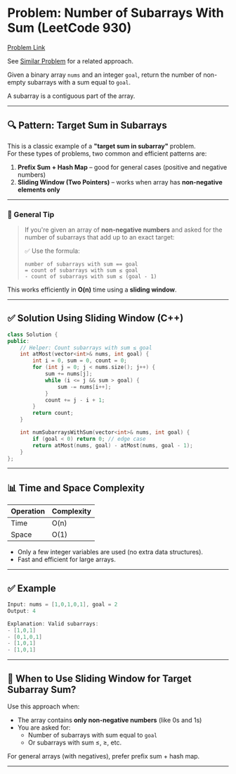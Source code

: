 # Problem: Number of Subarrays With Sum (LeetCode 930)

[Problem Link](https://leetcode.com/problems/binary-subarrays-with-sum/description/)

See [Similar Problem](./NumberOfSubArraysWithKOddNumbers.md) for a related approach.

Given a binary array `nums` and an integer `goal`, return the number of non-empty subarrays with a sum equal to `goal`.

A subarray is a contiguous part of the array.

---

## 🔍 Pattern: Target Sum in Subarrays

This is a classic example of a **"target sum in subarray"** problem.  
For these types of problems, two common and efficient patterns are:

1. **Prefix Sum + Hash Map** – good for general cases (positive and negative numbers)
2. **Sliding Window (Two Pointers)** – works when array has **non-negative elements only**

---

### 🧠 General Tip

> If you're given an array of **non-negative numbers** and asked for the number of subarrays that add up to an exact target:
>
> ✅ Use the formula:
>
> ```
> number of subarrays with sum == goal
> = count of subarrays with sum ≤ goal
> - count of subarrays with sum ≤ (goal - 1)
> ```

This works efficiently in **O(n)** time using a **sliding window**.

---

## ✅ Solution Using Sliding Window (C++)

```cpp
class Solution {
public:
    // Helper: Count subarrays with sum ≤ goal
    int atMost(vector<int>& nums, int goal) {
        int i = 0, sum = 0, count = 0;
        for (int j = 0; j < nums.size(); j++) {
            sum += nums[j];
            while (i <= j && sum > goal) {
                sum -= nums[i++];
            }
            count += j - i + 1;
        }
        return count;
    }

    int numSubarraysWithSum(vector<int>& nums, int goal) {
        if (goal < 0) return 0; // edge case
        return atMost(nums, goal) - atMost(nums, goal - 1);
    }
};
```

---

## 📊 Time and Space Complexity

| Operation     | Complexity |
|---------------|------------|
| Time          | O(n)       |
| Space         | O(1)       |

- Only a few integer variables are used (no extra data structures).
- Fast and efficient for large arrays.

---

## ✅ Example

```cpp
Input: nums = [1,0,1,0,1], goal = 2
Output: 4

Explanation: Valid subarrays:
- [1,0,1]
- [0,1,0,1]
- [1,0,1]
- [1,0,1]
```

---

## 🧠 When to Use Sliding Window for Target Subarray Sum?

Use this approach when:

- The array contains **only non-negative numbers** (like 0s and 1s)
- You are asked for:
  - Number of subarrays with sum equal to `goal`
  - Or subarrays with sum ≤, ≥, etc.

For general arrays (with negatives), prefer prefix sum + hash map.

---
